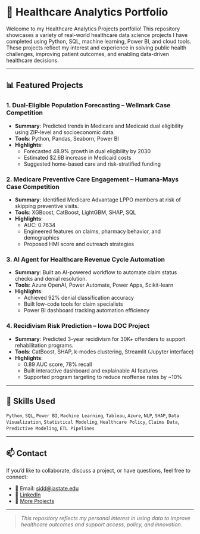 # 🏥 Healthcare Analytics Portfolio

Welcome to my Healthcare Analytics Projects portfolio! This repository showcases a variety of real-world healthcare data science projects I have completed using Python, SQL, machine learning, Power BI, and cloud tools. These projects reflect my interest and experience in solving public health challenges, improving patient outcomes, and enabling data-driven healthcare decisions.

---

## 📊 Featured Projects

### 1. **Dual-Eligible Population Forecasting – Wellmark Case Competition**
- **Summary**: Predicted trends in Medicare and Medicaid dual eligibility using ZIP-level and socioeconomic data.
- **Tools**: Python, Pandas, Seaborn, Power BI
- **Highlights**:
  - Forecasted 48.9% growth in dual eligibility by 2030
  - Estimated $2.6B increase in Medicaid costs
  - Suggested home-based care and risk-stratified funding

### 2. **Medicare Preventive Care Engagement – Humana-Mays Case Competition**
- **Summary**: Identified Medicare Advantage LPPO members at risk of skipping preventive visits.
- **Tools**: XGBoost, CatBoost, LightGBM, SHAP, SQL
- **Highlights**:
  - AUC: 0.7634
  - Engineered features on claims, pharmacy behavior, and demographics
  - Proposed HMI score and outreach strategies

### 3. **AI Agent for Healthcare Revenue Cycle Automation**
- **Summary**: Built an AI-powered workflow to automate claim status checks and denial resolution.
- **Tools**: Azure OpenAI, Power Automate, Power Apps, Scikit-learn
- **Highlights**:
  - Achieved 92% denial classification accuracy
  - Built low-code tools for claim specialists
  - Power BI dashboard tracking automation efficiency

### 4. **Recidivism Risk Prediction – Iowa DOC Project**
- **Summary**: Predicted 3-year recidivism for 30K+ offenders to support rehabilitation programs.
- **Tools**: CatBoost, SHAP, k-modes clustering, Streamlit (Jupyter interface)
- **Highlights**:
  - 0.89 AUC score, 78% recall
  - Built interactive dashboard and explainable AI features
  - Supported program targeting to reduce reoffense rates by ~10%

---

## 🧠 Skills Used
`Python`, `SQL`, `Power BI`, `Machine Learning`, `Tableau`, `Azure`, `NLP`, `SHAP`, `Data Visualization`, `Statistical Modeling`, `Healthcare Policy`, `Claims Data`, `Predictive Modeling`, `ETL Pipelines`

---

## 📫 Contact

If you’d like to collaborate, discuss a project, or have questions, feel free to connect:

- 📧 Email: sidd@iastate.edu  
- 🔗 [LinkedIn](https://www.linkedin.com/in/siddarth-gopalakrishnan-83b21a14b/)  
- 🧠 [More Projects](https://github.com/Siddarth-AI)

---

> *This repository reflects my personal interest in using data to improve healthcare outcomes and support access, policy, and innovation.*

